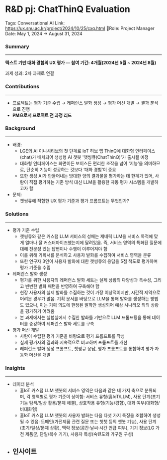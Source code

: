 # R&D pj: ChatThinQ Evaluation

Tags: Conversational AI
Link: https://ux.snu.ac.kr/project/2024/10/25/cxq.html
Role: Project Manager
Date: May 1, 2024 → August 31, 2024

### Summary

---

**텍스트 기반 대화 경험의 UX 평가 — 참여 기간: 4개월(2024년 5월 ~ 2024년 8월)**

과제 성과: 2차 과제로 연결

### Contributions

---

- 프로젝트는 평가 기준 수립 → 레퍼런스 발화 생성 → 평가 머신 개발 → 결과 분석 으로 진행
- **PM으로서 프로젝트 전 과정 리드**

### Background

---

- 배경:
    - LGE의 AI 이니셔티브의 첫 단계로 IoT 허브 앱 ThinQ에 대화형 인터페이스(chat)가 배치되어 생성형 AI 챗봇 '챗씽큐(ChatThinQ)'가 출시될 예정
    - 대화형 인터페이스는 화면이든 보이스든 편리한 조작을 넘어 ‘지능’을 의미하므로, 단순히 기능이 성공하는 것보다 ‘대화 경험’이 중요
    - 또한 생성 AI가 만들어내는 방대한 양의 결과물을 평가하는 데 한계가 있어, 사람이 직접 평가하는 기존 방식 대신 LLM을 활용한 자동 평가 시스템을 개발하고자 함
- 문제:
    - 챗씽큐에 적합한 UX 평가 기준과 평가 프롬프트는 무엇인가?

### Solutions

---

- 평가 기준 수립
    - 챗씽큐와 같은 커스텀 LLM 서비스의 성패는 제네릭 LLM을 서비스 목적에 맞게 얼마나 잘 커스터마이즈했는지에 달려있음. 즉, 서비스 영역의 특화된 질문에 대해 전문성 있는 답변이나 수행이 이루어져야 함
    - 이를 위해 기획서를 분석하고 사용자 발화를 수집하여 서비스 영역을 분류
    - 또한 연구자 3인이 사용자 발화에 대한 챗씽큐의 응답을 5점 척도로 평가하며 평가 기준을 수립
- 레퍼런스 발화 생성
    - 평가를 위한 사용자의 레퍼런스 발화 세트는 실제 상황의 다양성과 특수성, 그리고 빈번한 발화 패턴을 반영하여 구축해야 함
    - 현장 사용자의 실제 발화를 수집하는 것이 가장 이상적이지만, 시간적 제약으로 어려운 경우가 많음. 기획 문서를 바탕으로 LLM을 통해 발화를 생성하는 방법도 있으나, 이는 기획 의도에 한정된 발화만 생성되어 예상 시나리오 외의 상황을 평가하기 어려움
    - 본 과제에서는 실험실에서 수집한 발화를 기반으로 LLM 프롬프팅을 통해 데이터를 증강하여 레퍼런스 발화 세트를 구축
- 평가 머신 개발
    - 사람이 수립한 평가 기준을 바탕으로 평가 프롬프트를 작성
    - 실제 평가자의 결과와 지속적으로 비교하며 프롬프트를 개선
    - 레퍼런스 발화 생성 프롬프트, 챗씽큐 응답, 평가 프롬프트를 통합하여 평가 자동화 머신을 개발

### Insights

---

- 데이터 분석
    - 홈IoT 커스텀 LLM 챗봇의 서비스 영역은 다음과 같은 네 가지 축으로 분류되며, 각 영역별로 평가 기준이 상이함: 서비스 유형(홈IoT/LLM), 사용 단계(초기 기능 탐색/일상 활용/문제 해결), 상호작용 유형(기능/경험), 대화 여부(대화형/비대화형)
    - 홈IoT 커스텀 LLM 챗봇의 사용자 발화는 다음 다섯 가지 특징을 조합하여 생성될 수 있음: 도메인(가전제품 관련 질문 또는 칫챗 등의 챗봇 기능), 사용 단계(초기/일상/문제 상황), 맥락 정보(공간·날씨·시간 언급 여부), 기기 정보(LG 가전 제품군, 단일/복수 기기), 사용자 특성(숙련도와 가구원 구성)
- 인사이트
    -
